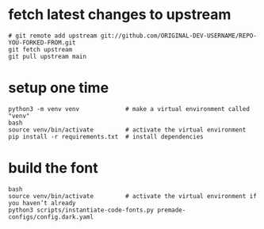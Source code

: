 

# fetch latest changes to upstream

```
# git remote add upstream git://github.com/ORIGINAL-DEV-USERNAME/REPO-YOU-FORKED-FROM.git
git fetch upstream
git pull upstream main
```


# setup one time

```
python3 -m venv venv             # make a virtual environment called "venv"
bash
source venv/bin/activate         # activate the virtual environment
pip install -r requirements.txt  # install dependencies
```

# build the font

```
bash
source venv/bin/activate         # activate the virtual environment if you haven’t already
python3 scripts/instantiate-code-fonts.py premade-configs/config.dark.yaml
```
